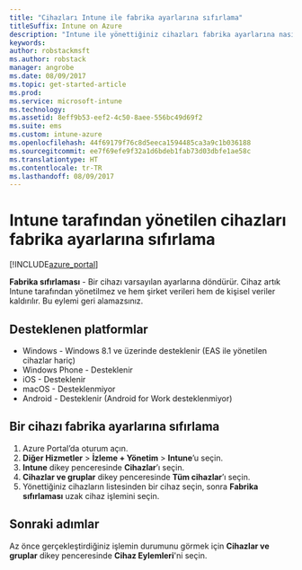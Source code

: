```yaml
---
title: "Cihazları Intune ile fabrika ayarlarına sıfırlama"
titleSuffix: Intune on Azure
description: "Intune ile yönettiğiniz cihazları fabrika ayarlarına nasıl sıfırlayacağınızı öğrenin.\""
keywords: 
author: robstackmsft
ms.author: robstack
manager: angrobe
ms.date: 08/09/2017
ms.topic: get-started-article
ms.prod: 
ms.service: microsoft-intune
ms.technology: 
ms.assetid: 8eff9b53-eef2-4c50-8aee-556bc49d69f2
ms.suite: ems
ms.custom: intune-azure
ms.openlocfilehash: 44f69179f76c8d5eeca1594485ca3a9c1b036188
ms.sourcegitcommit: ee7f69efe9f32a1d6bdeb1fab73d03dbfe1ae58c
ms.translationtype: HT
ms.contentlocale: tr-TR
ms.lasthandoff: 08/09/2017
---
```

# <a name="reset-intune-managed-devices-to-factory-settings"></a>Intune tarafından yönetilen cihazları fabrika ayarlarına sıfırlama


[!INCLUDE[azure_portal](./includes/azure_portal.md)]

**Fabrika sıfırlaması** - Bir cihazı varsayılan ayarlarına döndürür. Cihaz artık Intune tarafından yönetilmez ve hem şirket verileri hem de kişisel veriler kaldırılır. Bu eylemi geri alamazsınız.

## <a name="supported-platforms"></a>Desteklenen platformlar

- Windows - Windows 8.1 ve üzerinde desteklenir (EAS ile yönetilen cihazlar hariç)
- Windows Phone - Desteklenir
- iOS - Desteklenir
- macOS - Desteklenmiyor
- Android - Desteklenir (Android for Work desteklenmiyor)

## <a name="how-to-reset-a-device-to-factory-settings"></a>Bir cihazı fabrika ayarlarına sıfırlama

1. Azure Portal’da oturum açın.
2. **Diğer Hizmetler** > **İzleme + Yönetim** > **Intune**’u seçin.
3. **Intune** dikey penceresinde **Cihazlar**’ı seçin.
4. **Cihazlar ve gruplar** dikey penceresinde **Tüm cihazlar**’ı seçin.
5. Yönettiğiniz cihazların listesinden bir cihaz seçin, sonra **Fabrika sıfırlaması** uzak cihaz işlemini seçin.

## <a name="next-steps"></a>Sonraki adımlar

Az önce gerçekleştirdiğiniz işlemin durumunu görmek için **Cihazlar ve gruplar** dikey penceresinde **Cihaz Eylemleri**'ni seçin.

